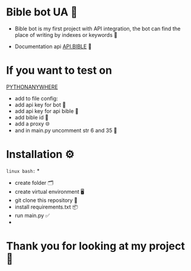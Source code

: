 # Bible bot UA 🤖

* Bible bot is my first project with API integration, the bot can find the place of writing by indexes or keywords 📖


* Documentation api  [API.BIBLE](https://scripture.api.bible/) 📄

# If you want to test on 
[PYTHONANYWHERE](https://www.pythonanywhere.com)
*  add to file config:
* add api key for bot 🔑
* add api key for api bible 🔑
* add bible id 📜
* add a proxy 🌐
* and in main.py uncomment str 6 and 35 📝

# Installation ⚙️
``linux bash:``
*
* create folder  🗂
* create virtual environment 🖥️
* git clone this repository 🧲
* install requirements.txt 📦
* run main.py ✅
* 
# Thank you for looking at my project 🙂


